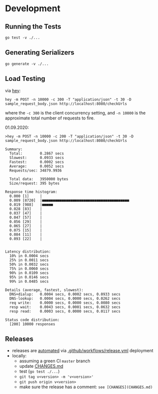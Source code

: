 # Development

## Running the Tests

```
go test -v ./...
```

## Generating Serializers

```
go generate -v ./...
```

## Load Testing

via [hey](https://github.com/rakyll/hey):

```
hey -m POST -n 10000 -c 300 -T "application/json" -t 30 -D sample_request_body.json http://localhost:8080/checkUrls
```

where the `-c 300` is the client concurrency setting, and `-n 10000` is the approximate total number of requests to fire.

01.09.2020:

```
>hey -m POST -n 10000 -c 200 -T "application/json" -t 30 -D sample_request_body.json http://localhost:8080/checkUrls

Summary:
  Total:        0.2867 secs
  Slowest:      0.0933 secs
  Fastest:      0.0002 secs
  Average:      0.0052 secs
  Requests/sec: 34879.9936

  Total data:   3950000 bytes
  Size/request: 395 bytes

Response time histogram:
  0.000 [1]     |
  0.009 [8720]  |■■■■■■■■■■■■■■■■■■■■■■■■■■■■■■■■■■■■■■■■
  0.019 [988]   |■■■■■
  0.028 [83]    |
  0.037 [47]    |
  0.047 [57]    |
  0.056 [29]    |
  0.065 [27]    |
  0.075 [15]    |
  0.084 [11]    |
  0.093 [22]    |


Latency distribution:
  10% in 0.0004 secs
  25% in 0.0011 secs
  50% in 0.0032 secs
  75% in 0.0060 secs
  90% in 0.0109 secs
  95% in 0.0146 secs
  99% in 0.0485 secs

Details (average, fastest, slowest):
  DNS+dialup:   0.0004 secs, 0.0002 secs, 0.0933 secs
  DNS-lookup:   0.0004 secs, 0.0000 secs, 0.0262 secs
  req write:    0.0000 secs, 0.0000 secs, 0.0080 secs
  resp wait:    0.0043 secs, 0.0001 secs, 0.0632 secs
  resp read:    0.0003 secs, 0.0000 secs, 0.0117 secs

Status code distribution:
  [200] 10000 responses
```

## Releases

- releases are [automated](github_build.sh) via [.github/workflows/release.yml](.github/workflows/release.yml) deployment
- locally:
  - assuming a green CI `master` branch
  - update [CHANGES.md](CHANGES.md)
  - test (`go test ./...`)
  - `git tag v<version> -m 'v<version>'`
  - `git push origin v<version>`
  - make sure the release has a comment: `see [CHANGES](CHANGES.md)`
